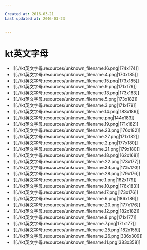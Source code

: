 ```yaml
---

Created at: 2016-03-21
Last updated at: 2016-03-23


---
```


# kt英文字母


* ![[.//kt英文字母.resources/unknown_filename.16.png\|174x174]]
* ![[.//kt英文字母.resources/unknown_filename.4.png\|170x185]]
* ![[.//kt英文字母.resources/unknown_filename.15.png\|173x185]]
* ![[.//kt英文字母.resources/unknown_filename.9.png\|171x179]]
* ![[.//kt英文字母.resources/unknown_filename.13.png\|173x183]]
* ![[.//kt英文字母.resources/unknown_filename.5.png\|173x182]]
* ![[.//kt英文字母.resources/unknown_filename.3.png\|171x179]]
* ![[.//kt英文字母.resources/unknown_filename.14.png\|183x186]]
* ![[.//kt英文字母.resources/unknown_filename.png\|144x183]]
* ![[.//kt英文字母.resources/unknown_filename.19.png\|171x182]]
* ![[.//kt英文字母.resources/unknown_filename.23.png\|176x182]]
* ![[.//kt英文字母.resources/unknown_filename.27.png\|171x182]]
* ![[.//kt英文字母.resources/unknown_filename.2.png\|177x180]]
* ![[.//kt英文字母.resources/unknown_filename.21.png\|179x180]]
* ![[.//kt英文字母.resources/unknown_filename.18.png\|162x168]]
* ![[.//kt英文字母.resources/unknown_filename.22.png\|173x177]]
* ![[.//kt英文字母.resources/unknown_filename.24.png\|173x176]]
* ![[.//kt英文字母.resources/unknown_filename.28.png\|179x176]]
* ![[.//kt英文字母.resources/unknown_filename.1.png\|162x179]]
* ![[.//kt英文字母.resources/unknown_filename.10.png\|176x183]]
* ![[.//kt英文字母.resources/unknown_filename.17.png\|173x176]]
* ![[.//kt英文字母.resources/unknown_filename.6.png\|186x186]]
* ![[.//kt英文字母.resources/unknown_filename.20.png\|177x176]]
* ![[.//kt英文字母.resources/unknown_filename.12.png\|182x182]]
* ![[.//kt英文字母.resources/unknown_filename.8.png\|171x177]]
* ![[.//kt英文字母.resources/unknown_filename.7.png\|171x177]]
* ![[.//kt英文字母.resources/unknown_filename.25.png\|182x155]]
* ![[.//kt英文字母.resources/unknown_filename.26.png\|336x309]]
* ![[.//kt英文字母.resources/unknown_filename.11.png\|383x358]]

